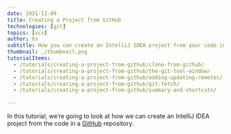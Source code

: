 ```yaml
---
date: 2021-11-09
title: Creating a Project from GitHub
technologies: [git]
topics: [vcs]
author: hs
subtitle: How you can create an IntelliJ IDEA project from your code in GitHub
thumbnail: ./thumbnail.png
tutorialItems:
  - /tutorials/creating-a-project-from-github/clone-from-github/
  - /tutorials/creating-a-project-from-github/the-git-tool-window/
  - /tutorials/creating-a-project-from-github/adding-updating-remotes/
  - /tutorials/creating-a-project-from-github/git-fetch/
  - /tutorials/creating-a-project-from-github/summary-and-shortcuts/
  
---
```


In this tutorial, we’re going to look at how we can create an IntelliJ IDEA project from the code in a [GitHub](https://github.com/) repository.

